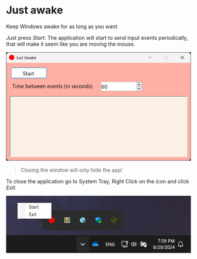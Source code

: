Just awake
==========

Keep Windows awake for as long as you want

Just press *Start*. The application will start to send input events periodically, that will make it seem like you are moving the mouse.

![The Application](Images/App.png)

> Closing the window will only hide the app!

To close the application go to System Tray, Right Click on the icon and click *Exit*.

![System Tray](Images/SystemTray.png)
